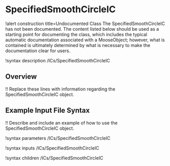 # SpecifiedSmoothCircleIC

!alert construction title=Undocumented Class
The SpecifiedSmoothCircleIC has not been documented. The content listed below should be used as a starting point for
documenting the class, which includes the typical automatic documentation associated with a
MooseObject; however, what is contained is ultimately determined by what is necessary to make the
documentation clear for users.

!syntax description /ICs/SpecifiedSmoothCircleIC

## Overview

!! Replace these lines with information regarding the SpecifiedSmoothCircleIC object.

## Example Input File Syntax

!! Describe and include an example of how to use the SpecifiedSmoothCircleIC object.

!syntax parameters /ICs/SpecifiedSmoothCircleIC

!syntax inputs /ICs/SpecifiedSmoothCircleIC

!syntax children /ICs/SpecifiedSmoothCircleIC
